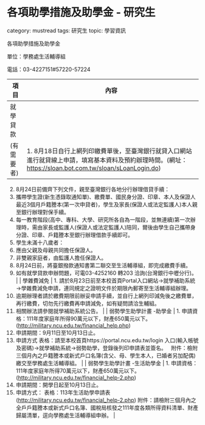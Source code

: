 # 各項助學措施及助學金 - 研究生

category: mustread
tags: 研究生
topic: 學習資訊

各項助學措施及助學金

單位：學務處生活輔導組

電話：03-4227151#57220-57224

| 項目 | 內容 |
| --- | --- |
| 就學貸款
(有需要者) | 1. 8月18日自行上網列印繳費單後，至臺灣銀行就貸入口網站進行就貸線上申請，填寫基本資料及預約辦理時間。(網址：https://sloan.bot.com.tw/sloan/sLoanLogin.do)
2. 8月24日前備齊下列文件，親至臺灣銀行各地分行辦理借貸手續：
1. 攜帶學生證(新生憑錄取通知單)、繳費單、國民身分證、印章、本人及保證人最近3個月戶籍謄本(第一次申貸者)，學生及家長(保證人或法定監護人)本人親至銀行辦理對保手續。
2. 每一教育階段(高中、專科、大學、研究所各自為一階段，並無連續)第一次辦理時，需由家長或監護人(保證人或法定監護人)陪同，爾後由學生自己攜帶身分證、印章、戶籍謄本至銀行辦理借款手續即可。
3. 學生未滿十八歲者：
1. 應由父親及母親共同擔任保證人。
2. 非雙親家庭者，由監護人擔任保證人。
1. 8月24日前，將臺銀撥款通知書第二聯交至生活輔導組，即完成繳費手續。
2. 如有就學貸款申辦問題，可電03-4252160 轉203 洽詢(台灣銀行中壢分行)。 |
| 學雜費減免 | 1. 請於8月23日前至本校首頁Portal入口網站→就學補助系統→學雜費減免申請，連同規定之證明文件於期限內郵寄至生活輔導組辦理。
2. 逾期辦理者請於繳費期限前辦妥申請手續，並自行上網列印減免後之繳費單，再行繳費，切勿先行繳費再申請減免，如有疑問請洽生輔組。
3. 相關辦法請參閱就學補助系統公告。 |
| 弱勢學生助學計畫
-助學金 | 1. 申請資格：111年度家庭年所得90萬元以下，財產650萬元以下。(http://military.ncu.edu.tw/financial_help.php)
2. 申請期間：9月11日至10月13日止。
3. 申請方式
表格：請至本校首頁https://portal.ncu.edu.tw/login 入口(輸入帳號及密碼)→就學補助系統→弱勢助學，登錄後列印申請表並簽名。
  附件：檢附三個月內之戶籍謄本或新式戶口名簿(含父、母、學生本人，已婚者另加配偶)繳交至學務處生活輔導組。 |
| 弱勢學生助學計畫
-生活助學金 | 1. 申請資格：111年度家庭年所得70萬元以下，財產650萬元以下。(http://military.ncu.edu.tw/financial_help-2.php)
2. 申請期間：開學日起至10月13日止。
3. 申請方式：
表格：113年生活助學申請表(http://military.ncu.edu.tw/financial_help-2.php)
附件：請檢附三個月內之全戶戶籍謄本或新式戶口名簿、國稅局核發之111年度各類所得資料清單、財產歸屬清單，逕向學務處生活輔導組申辦。 |